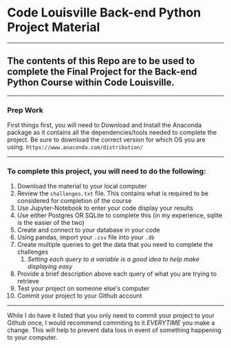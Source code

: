 # Code Louisville Back-end Python Project Material
___

## The contents of this Repo are to be used to complete the Final Project for the Back-end Python Course within Code Louisville.
___
### Prep Work
First things first, you will need to Download and Install the Anaconda package as it contains all the dependencies/tools needed to complete the project. Be sure to download the correct version for which OS you are using.
    `https://www.anaconda.com/distribution/`
___

### To complete this project, you will need to do the following:
1.  Download the material to your local computer
2.  Review the `challenges.txt` file.  This contains what is required to be considered for completion of the course
3.  Use Jupyter-Notebook to enter your code display your results
4.  Use either Postgres OR SQLite to complete this (in my experience, sqlite is the easier of the two)
5.  Create and connect to your database in your code
6.  Using pandas, import your `.csv` file into your `.db`
7.  Create multiple queries to get the data that you need to complete the challenges
    1.  _Setting each query to a variable is a good idea to help make displaying easy_
8.  Provide a brief description above each query of what you are trying to retrieve
9.  Test your project on someone else's computer
10. Commit your project to your Github account
___

While I do have it listed that you only need to commit your project to your Github once, I would recommend commiting to it *EVERYTIME* you make a change. This will help to prevent data loss in event of something happening to your computer.
